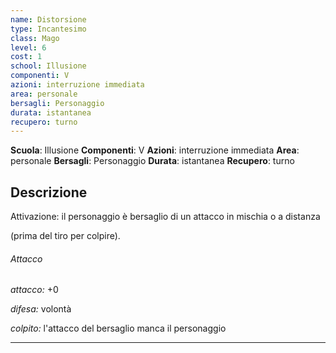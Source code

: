```yaml
---
name: Distorsione
type: Incantesimo
class: Mago
level: 6
cost: 1
school: Illusione
componenti: V
azioni: interruzione immediata
area: personale
bersagli: Personaggio
durata: istantanea
recupero: turno
---
```

**Scuola**: Illusione
**Componenti**: V
**Azioni**: interruzione immediata
**Area**: personale
**Bersagli**: Personaggio
**Durata**: istantanea
**Recupero**: turno

**Descrizione**
-

Attivazione: il personaggio è bersaglio di un attacco in mischia o a distanza

(prima del tiro per colpire).

###### Attacco

*attacco:* +0

*difesa:* volontà

*colpito:* l'attacco del bersaglio manca il personaggio

---